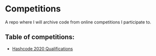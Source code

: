 # Competitions

A repo where I will archive code from online competitions I participate to.

## Table of competitions:

 - [Hashcode 2020 Qualifications](hashcode/README.md)
